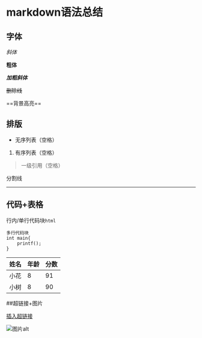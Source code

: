 # markdown语法总结
## 字体

*斜体*

**粗体**

***加粗斜体***

~~删除线~~

==背景高亮==

## 排版
+ 无序列表（空格）
1. 有序列表（空格）
> 一级引用（空格）

分割线
***
## 代码+表格
行内/单行代码块`html`

```
多行代码块
int main{
    printf();
}
```
姓名|年龄|分数
---|---|---
小花|8|91
小树|8|90

##超链接+图片

[插入超链接](https://exp-picture.cdn.bcebos.com/2a1ecb460596b814e9fce0b043d246fe464e2283.jpg?x-bce-process=image%2Fresize%2Cm_lfit%2Cw_500%2Climit_1)

![图片alt](https://exp-picture.cdn.bcebos.com/2a1ecb460596b814e9fce0b043d246fe464e2283.jpg?x-bce-process=image%2Fresize%2Cm_lfit%2Cw_500%2Climit_1)



